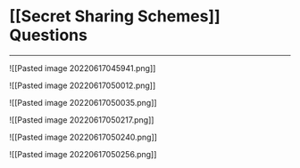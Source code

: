 # [[Secret Sharing Schemes]] Questions
___
![[Pasted image 20220617045941.png]]


![[Pasted image 20220617050012.png]]

![[Pasted image 20220617050035.png]]

![[Pasted image 20220617050217.png]]

![[Pasted image 20220617050240.png]]

![[Pasted image 20220617050256.png]]

